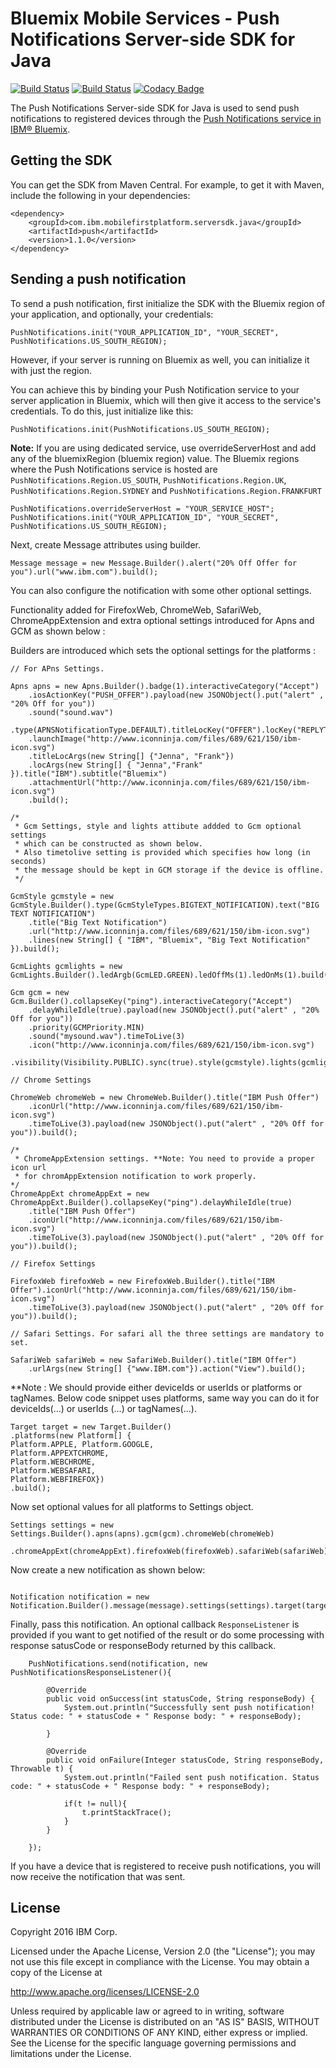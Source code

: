 # Bluemix Mobile Services - Push Notifications Server-side SDK for Java
[![Build Status](https://travis-ci.org/ibm-bluemix-mobile-services/bms-pushnotifications-serversdk-java.svg?branch=master)](https://travis-ci.org/ibm-bluemix-mobile-services/bms-pushnotifications-serversdk-java)
[![Build Status](https://travis-ci.org/ibm-bluemix-mobile-services/bms-pushnotifications-serversdk-java.svg?branch=development)](https://travis-ci.org/ibm-bluemix-mobile-services/bms-pushnotifications-serversdk-java)
[![Codacy Badge](https://api.codacy.com/project/badge/Grade/fe43788a157c4c4b971a8918d29c4469)](https://www.codacy.com/app/ibm-bluemix-mobile-services/bms-pushnotifications-serversdk-java?utm_source=github.com&amp;utm_medium=referral&amp;utm_content=ibm-bluemix-mobile-services/bms-pushnotifications-serversdk-java&amp;utm_campaign=Badge_Grade)

The Push Notifications Server-side SDK for Java is used to send push notifications to registered devices through the [Push Notifications service in IBM® Bluemix](https://console.ng.bluemix.net/docs/services/mobilepush/index.html).

## Getting the SDK

You can get the SDK from Maven Central. For example, to get it with Maven, include the following in your dependencies:

```
<dependency>
	<groupId>com.ibm.mobilefirstplatform.serversdk.java</groupId>
	<artifactId>push</artifactId>
	<version>1.1.0</version>
</dependency>
```

## Sending a push notification

To send a push notification, first initialize the SDK with the Bluemix region of your application, and optionally, your credentials:

```
PushNotifications.init("YOUR_APPLICATION_ID", "YOUR_SECRET", PushNotifications.US_SOUTH_REGION); 
```

However, if your server is running on Bluemix as well, you can initialize it with just the region. 

You can achieve this by binding your Push Notification service to your server application in Bluemix, which will then give it access to the service's credentials. To do this, just initialize like this:

```
PushNotifications.init(PushNotifications.US_SOUTH_REGION);
```

**Note:** If you are using dedicated service, use overrideServerHost and add any of the bluemixRegion (bluemix region) value.
The Bluemix regions where the Push Notifications service is hosted are `PushNotifications.Region.US_SOUTH`, `PushNotifications.Region.UK`,  `PushNotifications.Region.SYDNEY` and `PushNotifications.Region.FRANKFURT`

```
PushNotifications.overrideServerHost = "YOUR_SERVICE_HOST";
PushNotifications.init("YOUR_APPLICATION_ID", "YOUR_SECRET", PushNotifications.US_SOUTH_REGION); 
```

Next, create Message attributes using builder.

```
Message message = new Message.Builder().alert("20% Off Offer for you").url("www.ibm.com").build();

```
You can also configure the notification with some other optional settings.

Functionality added for FirefoxWeb, ChromeWeb, SafariWeb, ChromeAppExtension and extra optional settings introduced for Apns and GCM as shown below :

Builders are introduced which sets the optional settings for the platforms : 
```
// For APns Settings.
	
Apns apns = new Apns.Builder().badge(1).interactiveCategory("Accept")
	.iosActionKey("PUSH_OFFER").payload(new JSONObject().put("alert" , "20% Off for you"))
	.sound("sound.wav")
	.type(APNSNotificationType.DEFAULT).titleLocKey("OFFER").locKey("REPLYTO")
	.launchImage("http://www.iconninja.com/files/689/621/150/ibm-icon.svg")
	.titleLocArgs(new String[] {"Jenna", "Frank"})
	.locArgs(new String[] { "Jenna","Frank" }).title("IBM").subtitle("Bluemix")
	.attachmentUrl("http://www.iconninja.com/files/689/621/150/ibm-icon.svg")
	.build();

/*
 * Gcm Settings, style and lights attibute addded to Gcm optional settings
 * which can be constructed as shown below.
 * Also timetolive setting is provided which specifies how long (in seconds)
 * the message should be kept in GCM storage if the device is offline.
 */

GcmStyle gcmstyle = new GcmStyle.Builder().type(GcmStyleTypes.BIGTEXT_NOTIFICATION).text("BIG TEXT NOTIFICATION")
	.title("Big Text Notification")
	.url("http://www.iconninja.com/files/689/621/150/ibm-icon.svg")
	.lines(new String[] { "IBM", "Bluemix", "Big Text Notification" }).build();

GcmLights gcmlights = new GcmLights.Builder().ledArgb(GcmLED.GREEN).ledOffMs(1).ledOnMs(1).build();

Gcm gcm = new Gcm.Builder().collapseKey("ping").interactiveCategory("Accept")
	.delayWhileIdle(true).payload(new JSONObject().put("alert" , "20% Off for you"))
	.priority(GCMPriority.MIN)
	.sound("mysound.wav").timeToLive(3)
	.icon("http://www.iconninja.com/files/689/621/150/ibm-icon.svg")
	.visibility(Visibility.PUBLIC).sync(true).style(gcmstyle).lights(gcmlights).build();

// Chrome Settings	
	
ChromeWeb chromeWeb = new ChromeWeb.Builder().title("IBM Push Offer")
	.iconUrl("http://www.iconninja.com/files/689/621/150/ibm-icon.svg")
	.timeToLive(3).payload(new JSONObject().put("alert" , "20% Off for you")).build();

/*
 * ChromeAppExtension settings. **Note: You need to provide a proper icon url 
 * for chromAppExtension notification to work properly.		
*/
ChromeAppExt chromeAppExt = new ChromeAppExt.Builder().collapseKey("ping").delayWhileIdle(true)
	.title("IBM Push Offer")
	.iconUrl("http://www.iconninja.com/files/689/621/150/ibm-icon.svg")
	.timeToLive(3).payload(new JSONObject().put("alert" , "20% Off for you")).build();

// Firefox Settings		

FirefoxWeb firefoxWeb = new FirefoxWeb.Builder().title("IBM Offer").iconUrl("http://www.iconninja.com/files/689/621/150/ibm-icon.svg")
	.timeToLive(3).payload(new JSONObject().put("alert" , "20% Off for you")).build();

// Safari Settings. For safari all the three settings are mandatory to set.	
	
SafariWeb safariWeb = new SafariWeb.Builder().title("IBM Offer")
	.urlArgs(new String[] {"www.IBM.com"}).action("View").build();
```
**Note : We should provide either deviceIds or userIds or platforms or tagNames.
Below code snippet uses platforms, same way you can do it for deviceIds(...) or userIds (...) or tagNames(...).
```
Target target = new Target.Builder()
.platforms(new Platform[] {
Platform.APPLE, Platform.GOOGLE,
Platform.APPEXTCHROME,
Platform.WEBCHROME,
Platform.WEBSAFARI, 
Platform.WEBFIREFOX})
.build();

```		
Now set optional values for all platforms to Settings object.
```
Settings settings = new Settings.Builder().apns(apns).gcm(gcm).chromeWeb(chromeWeb)
	.chromeAppExt(chromeAppExt).firefoxWeb(firefoxWeb).safariWeb(safariWeb).build();
```		

Now create a new notification as shown below:

```

Notification notification = new Notification.Builder().message(message).settings(settings).target(target).build(); 

```

Finally, pass this notification.
An optional callback `ResponseListener` is provided if you want to get notified of the result or do 
some processing with response satusCode or responseBody returned by this callback.

```
	PushNotifications.send(notification, new PushNotificationsResponseListener(){

		@Override
		public void onSuccess(int statusCode, String responseBody) {
			System.out.println("Successfully sent push notification! Status code: " + statusCode + " Response body: " + responseBody);
			
		}

		@Override
		public void onFailure(Integer statusCode, String responseBody, Throwable t) {
			System.out.println("Failed sent push notification. Status code: " + statusCode + " Response body: " + responseBody);
				
			if(t != null){
				t.printStackTrace();
			}
		}
			
	});
```

If you have a device that is registered to receive push notifications, you will now receive the notification that was sent.

## License

Copyright 2016 IBM Corp.

Licensed under the Apache License, Version 2.0 (the "License"); you may not use this file except in compliance with the License. You may obtain a copy of the License at

http://www.apache.org/licenses/LICENSE-2.0

Unless required by applicable law or agreed to in writing, software distributed under the License is distributed on an "AS IS" BASIS, WITHOUT WARRANTIES OR CONDITIONS OF ANY KIND, either express or implied. See the License for the specific language governing permissions and limitations under the License.
